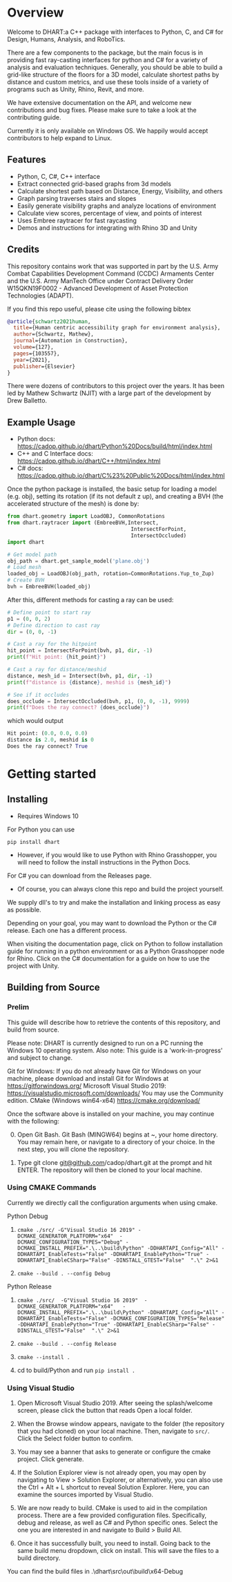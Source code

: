 
# Overview

Welcome to DHART:a C++ package with interfaces to Python, C, and C# for  Design, Humans, Analysis, and RoboTics.

There are a few components to the package, but the main focus is in providing fast ray-casting interfaces for python and C# for a variety of analysis and evaluation techniques.  Generally, you should be able to build a grid-like structure of the floors for a 3D model, calculate shortest paths by distance and custom metrics, and use these tools inside of a variety of programs such as Unity, Rhino, Revit, and more. 

We have extensive documentation on the API, and welcome new contributions and bug fixes. Please make sure to take a look at the contributing guide.  

Currently it is only available on Windows OS. We happily would accept contributors to help expand to Linux. 

Features
--------

- Python, C, C#, C++ interface
- Extract connected grid-based graphs from 3d models
- Calculate shortest path based on Distance, Energy, Visibility, and others
- Graph parsing traverses stairs and slopes
- Easily generate visibility graphs and analyze locations of environment
- Calculate view scores, percentage of view, and points of interest
- Uses Embree raytracer for fast raycasting
- Demos and instructions for integrating with Rhino 3D and Unity


Credits
-------


This repository contains work that was supported in part by the U.S.
Army Combat Capabilities Development Command (CCDC) Armaments
Center and the U.S. Army ManTech Office under Contract Delivery
Order W15QKN19F0002 - Advanced Development of Asset Protection
Technologies (ADAPT).

If you find this repo useful, please cite using the following bibtex
```bibtex
@article{schwartz2021human,
  title={Human centric accessibility graph for environment analysis},
  author={Schwartz, Mathew},
  journal={Automation in Construction},
  volume={127},
  pages={103557},
  year={2021},
  publisher={Elsevier}
}
```

There were dozens of contributors to this project over the years.  It has been led by Mathew Schwartz (NJIT) with a large part of the development by Drew Balletto. 


Example Usage
-------------

- Python docs: https://cadop.github.io/dhart/Python%20Docs/build/html/index.html
- C++ and C Interface docs: https://cadop.github.io/dhart/C++/html/index.html
- C# docs: https://cadop.github.io/dhart/C%23%20Public%20Docs/html/index.html

Once the python package is installed, the basic setup for loading a model (e.g. obj), setting its rotation (if its not default z up), and creating a BVH (the accelerated structure of the mesh) is done by:

```python
from dhart.geometry import LoadOBJ, CommonRotations
from dhart.raytracer import (EmbreeBVH,Intersect,
                                        IntersectForPoint,
                                        IntersectOccluded)
import dhart

# Get model path
obj_path = dhart.get_sample_model('plane.obj')
# Load mesh
loaded_obj = LoadOBJ(obj_path, rotation=CommonRotations.Yup_to_Zup)
# Create BVH
bvh = EmbreeBVH(loaded_obj)
```

After this, different methods for casting a ray can be used:

```python
# Define point to start ray
p1 = (0, 0, 2)
# Define direction to cast ray
dir = (0, 0, -1)

# Cast a ray for the hitpoint
hit_point = IntersectForPoint(bvh, p1, dir, -1)
print(f"Hit point: {hit_point}")

# Cast a ray for distance/meshid
distance, mesh_id = Intersect(bvh, p1, dir, -1)
print(f"distance is {distance}, meshid is {mesh_id}")

# See if it occludes
does_occlude = IntersectOccluded(bvh, p1, (0, 0, -1), 9999)
print(f"Does the ray connect? {does_occlude}")
```

which would output

```python
Hit point: (0.0, 0.0, 0.0)
distance is 2.0, meshid is 0
Does the ray connect? True
```

Getting started
===============


Installing
----------

- Requires Windows 10

For Python you can use

`pip install dhart`

- However, if you would like to use Python with Rhino Grasshopper, you will need to follow the install instructions in the Python Docs. 

For C# you can download from the Releases page. 
- Of course, you can always clone this repo and build the project yourself. 

We supply dll's to try and make the installation and linking process as easy as possible. 

Depending on your goal, you may want to download the Python or the C# release. Each one has a different process. 

When visiting the documentation page, click on Python to follow installation guide for running in a python environment or as a Python Grasshopper node for Rhino.  Click on the C# documentation for a guide on how to use the project with Unity. 


Building from Source
--------------------

### Prelim

This guide will describe how to retrieve the contents of this repository,
and build from source.

Please note: DHART is currently designed to run on a PC running the Windows 10
operating system.
Also note: This guide is a 'work-in-progress' and subject to change.

Git for Windows:
If you do not already have Git for Windows on your machine,
please download and install Git for Windows at https://gitforwindows.org/
Microsoft Visual Studio 2019:
https://visualstudio.microsoft.com/downloads/
You may use the Community edition.
CMake (Windows win64-x64)
https://cmake.org/download/


Once the software above is installed on your machine,
you may continue with the following:

0. Open Git Bash.
Git Bash (MINGW64) begins at ~, your home directory.
You may remain here, or navigate to a directory of your choice.
In the next step, you will clone the repository.

1. Type git clone git@github.com/cadop/dhart.git at the prompt
and hit ENTER. The repository will then be cloned to your local machine.


### Using CMAKE Commands

Currently we directly call the configuration arguments when using cmake. 

Python Debug

1. `cmake ./src/ -G"Visual Studio 16 2019" -DCMAKE_GENERATOR_PLATFORM="x64"  -DCMAKE_CONFIGURATION_TYPES="Debug" -DCMAKE_INSTALL_PREFIX=".\..\build\Python" -DDHARTAPI_Config="All" -DDHARTAPI_EnableTests="False" -DDHARTAPI_EnablePython="True" -DDHARTAPI_EnableCSharp="False" -DINSTALL_GTEST="False"  ".\" 2>&1` 

1. `cmake --build . --config Debug`

Python Release

1. `cmake ./src/  -G"Visual Studio 16 2019"  -DCMAKE_GENERATOR_PLATFORM="x64"   -DCMAKE_INSTALL_PREFIX=".\..\build\Python" -DDHARTAPI_Config="All" -DDHARTAPI_EnableTests="False" -DCMAKE_CONFIGURATION_TYPES="Release" -DDHARTAPI_EnablePython="True" -DDHARTAPI_EnableCSharp="False" -DINSTALL_GTEST="False"  ".\" 2>&1`

1. `cmake --build . --config Release`

1. `cmake --install .`

1. cd to build/Python and run `pip install .`

### Using Visual Studio



1. Open Microsoft Visual Studio 2019. After seeing the splash/welcome screen, please click the button that reads Open a local folder.


1. When the Browse window appears, navigate to the folder
(the repository that you had cloned) on your local machine.
Then, navigate to `src/`. Click the Select folder button to confirm.

1. You may see a banner that asks to generate or configure the cmake project.  Click generate. 

1. If the Solution Explorer view is not already open, you may open by
navigating to View > Solution Explorer, or alternatively, you can also use the Ctrl + Alt + L shortcut to reveal Solution Explorer. Here, you can examine the sources imported by Visual Studio.

1. We are now ready to build.
CMake is used to aid in the compilation process.
There are a few provided configuration files. Specifically, debug and release, as well as C# and Python specific ones.  Select the one you are interested in and navigate to Build > Build All. 

1. Once it has successfully built, you need to install.  Going back to the same build menu dropdown, click on install.  This will save the files to a build directory. 


You can find the build files in .\dhart\src\out\build\x64-Debug
